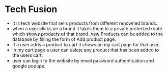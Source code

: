 # Tech Fusion

* It is tech website that sells products from different renowned brands.
* when a user clicks on a brand it takes them to a private protected route which shows products of that brand. new Products can be added to the database by filling the form of Add product page.
* If a user adds a product to cart it chows on my cart page for that user.
* In my cart page a user can delete any product that has been added to the users cart.
* user can login to the website by email password authentication and google popups. 